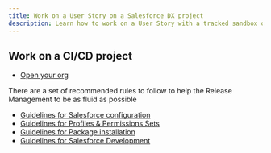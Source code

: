```yaml
---
title: Work on a User Story on a Salesforce DX project
description: Learn how to work on a User Story with a tracked sandbox or a scratch org
---
```

<!-- markdownlint-disable MD013 -->

## Work on a CI/CD project

- [Open your org](salesforce-ci-cd-work-on-task-open-org.md)

There are a set of recommended rules to follow to help the Release Management to be as fluid as possible

- [Guidelines for Salesforce configuration](salesforce-ci-cd-work-on-task-configuration.md)
- [Guidelines for Profiles & Permissions Sets](salesforce-ci-cd-work-on-task-profiles.md)
- [Guidelines for Package installation](salesforce-ci-cd-work-on-task-install-packages.md)
- [Guidelines for Salesforce Development](salesforce-ci-cd-work-on-task-development.md)